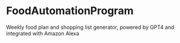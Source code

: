 # FoodAutomationProgram
Weekly food plan and shopping list generator, powered by GPT4 and integrated with Amazon Alexa
